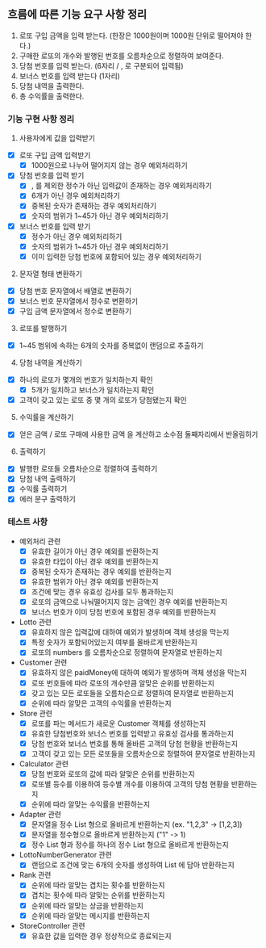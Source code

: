 ## 흐름에 따른 기능 요구 사항 정리

1. 로또 구입 금액을 입력 받는다. (한장은 1000원이며 1000원 단위로 떨어져야 한다.)
2. 구매한 로또의 개수와 발행된 번호를 오름차순으로 정렬하여 보여준다.
3. 당첨 번호를 입력 받는다. (6자리 / , 로 구분되어 입력됨)
4. 보너스 번호를 입력 받는다 (1자리)
5. 당첨 내역을 출력한다.
6. 총 수익률을 출력한다.

### 기능 구현 사항 정리

1. 사용자에게 값을 입력받기

- [x] 로또 구입 금액 입력받기
    - [x] 1000원으로 나누어 떨어지지 않는 경우 예외처리하기
- [x] 당첨 번호를 입력 받기
    - [x] , 를 제외한 정수가 아닌 입력값이 존재하는 경우 예외처리하기
    - [x] 6개가 아닌 경우 예외처리하기
    - [x] 중복된 숫자가 존재하는 경우 예외처리하기
    - [x] 숫자의 범위가 1~45가 아닌 경우 예외처리하기
- [x] 보너스 번호를 입력 받기
    - [x] 정수가 아닌 경우 예외처리하기
    - [x] 숫자의 범위가 1~45가 아닌 경우 예외처리하기
    - [x] 이미 입력한 당첨 번호에 포함되어 있는 경우 예외처리하기

2. 문자열 형태 변환하기

- [x] 당첨 번호 문자열에서 배열로 변환하기
- [x] 보너스 번호 문자열에서 정수로 변환하기
- [x] 구입 금액 문자열에서 정수로 변환하기

3. 로또를 발행하기

- [x] 1~45 범위에 속하는 6개의 숫자를 중복없이 랜덤으로 추출하기

4. 당첨 내역을 계산하기

- [x] 하나의 로또가 몇개의 번호가 일치하는지 확인
    - [x] 5개가 일치하고 보너스가 일치하는지 확인
- [x] 고객이 갖고 있는 로또 중 몇 개의 로또가 당첨됐는지 확인

5. 수익률을 계산하기

- [x] 얻은 금액 / 로또 구매에 사용한 금액 을 계산하고 소수점 둘째자리에서 반올림하기

6. 출력하기

- [x] 발행한 로또들 오름차순으로 정렬하여 출력하기
- [x] 당첨 내역 출력하기
- [x] 수익률 출력하기
- [x] 에러 문구 출력하기

### 테스트 사항

- 예외처리 관련
    - [x] 유효한 길이가 아닌 경우 예외를 반환하는지
    - [x] 유효한 타입이 아닌 경우 예외를 반환하는지
    - [x] 중복된 숫자가 존재하는 경우 예외를 반환하는지
    - [x] 유효한 범위가 아닌 경우 예외를 반환하는지
    - [x] 조건에 맞는 경우 유효성 검사를 모두 통과하는지
    - [x] 로또의 금액으로 나눠떨어지지 않는 금액인 경우 예외를 반환하는지
    - [x] 보너스 번호가 이미 당첨 번호에 포함된 경우 예외를 반환하는지

- Lotto 관련
    - [x] 유효하지 않은 입력값에 대하여 예외가 발생하며 객체 생성을 막는지
    - [x] 특정 숫자가 포함되어있는지 여부를 올바르게 반환하는지
    - [x] 로또의 numbers 를 오름차순으로 정렬하여 문자열로 반환하는지

- Customer 관련
    - [x] 유효하지 않은 paidMoney에 대하여 예외가 발생하며 객체 생성을 막는지
    - [x] 로또 번호들에 따라 로또의 개수만큼 알맞은 순위를 반환하는지
    - [x] 갖고 있는 모든 로또들을 오름차순으로 정렬하여 문자열로 반환하는지
    - [x] 순위에 따라 알맞은 고객의 수익률을 반환하는지

- Store 관련
    - [x] 로또를 파는 메서드가 새로운 Customer 객체를 생성하는지
    - [x] 유효한 당첨번호와 보너스 번호를 입력받고 유효성 검사를 통과하는지
    - [x] 당첨 번호와 보너스 번호를 통해 올바른 고객의 당첨 현황을 반환하는지
    - [x] 고객이 갖고 있는 모든 로또들을 오름차순으로 정렬하여 문자열로 반환하는지

- Calculator 관련
    - [x] 당첨 번호와 로또의 값에 따라 알맞은 순위를 반환하는지
    - [x] 로또별 등수를 이용하여 등수별 개수를 이용하여 고객의 당첨 현황을 반환하는지
    - [x] 순위에 따라 알맞는 수익률을 반환하는지

- Adapter 관련
    - [x] 문자열을 정수 List 형으로 올바르게 반환하는지 (ex. "1,2,3" -> [1,2,3])
    - [x] 문자열을 정수형으로 올바르게 반환하는지 ("1" -> 1)
    - [x] 정수 List 형과 정수를 하나의 정수 List 형으로 올바르게 반환하는지

- LottoNumberGenerator 관련
    - [x] 랜덤으로 조건에 맞는 6개의 숫자를 생성하여 List 에 담아 반환하는지

- Rank 관련
    - [x] 순위에 따라 알맞는 겹치는 횟수를 반환하는지
    - [x] 겹치는 횟수에 따라 알맞는 순위를 반환하는지
    - [x] 순위에 따라 알맞는 상금을 반환하는지
    - [x] 순위에 따라 알맞는 메시지를 반환하는지

- StoreController 관련
    - [x] 유효한 값을 입력한 경우 정상적으로 종료되는지